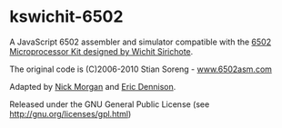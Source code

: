 # kswichit-6502
A JavaScript 6502 assembler and simulator compatible with the [6502 Microprocessor Kit designed by Wichit Sirichote](https://www.kswichit.com/6502/6502.html).

The original code is (C)2006-2010 Stian Soreng - www.6502asm.com

Adapted by [Nick Morgan](https://github.com/skilldrick/6502js) and [Eric Dennison](https://github.com/tiggerntatie/kswichit-6502).

Released under the GNU General Public License (see http://gnu.org/licenses/gpl.html)

